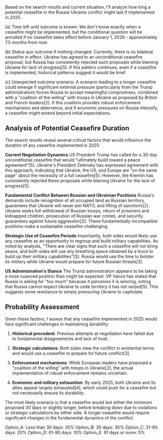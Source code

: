 Based on the search results and current situation, I'll analyze how long a potential ceasefire in the Russia-Ukraine conflict might last if implemented in 2025.

(a) Time left until outcome is known: We don't know exactly when a ceasefire might be implemented, but the conditional question will be annulled if no ceasefire takes effect before January 1, 2026 - approximately 7.5 months from now.

(b) Status quo outcome if nothing changed: Currently, there is no bilateral ceasefire in effect. Ukraine has agreed to an unconditional ceasefire proposal, but Russia has consistently rejected such proposals while blaming Ukraine for lack of progress[5]. If this pattern continues, even if a ceasefire is implemented, historical patterns suggest it would be brief.

(c) Unexpected outcome scenario: A scenario leading to a longer ceasefire could emerge if significant external pressure (particularly from the Trump administration) forces Russia to accept meaningful compromises, combined with a "coalition of the willing" with troops in Ukraine as proposed by British and French leaders[2]. If this coalition provides robust enforcement mechanisms and deterrence, and if economic pressures on Russia intensify, a ceasefire might extend beyond initial expectations.

## Analysis of Potential Ceasefire Duration

The search results reveal several critical factors that would influence the duration of any ceasefire implemented in 2025:

**Current Negotiation Dynamics**
US President Trump has called for a 30-day unconditional ceasefire that would "ultimately build toward a peace agreement"[5]. Ukraine's President Zelensky has expressed agreement with this approach, indicating that Ukraine, the US, and Europe are "on the same page" about the necessity of a full ceasefire[5]. However, the Kremlin has consistently rejected these proposals while blaming Ukraine for the lack of progress[5].

**Fundamental Conflict Between Russian and Ukrainian Positions**
Russia's demands include recognition of all occupied land as Russian territory, guarantees that Ukraine will never join NATO, and lifting of sanctions[2]. Ukraine seeks full withdrawal of Russian troops, return of prisoners and kidnapped children, prosecution of Russian war crimes, and security guarantees against future aggression[2]. These fundamentally incompatible positions make a sustainable ceasefire challenging.

**Strategic Use of Ceasefire Periods**
Importantly, both sides would likely use any ceasefire as an opportunity to regroup and build military capabilities. As noted by analysts, "There are clear signs that such a ceasefire will not bring peace, and both sides will use any breathing space obtained by a truce to build up their military capabilities"[3]. Russia would use the time to bolster its military while Ukraine would prepare for future Russian threats[3].

**US Administration's Stance**
The Trump administration appears to be taking a more nuanced position than might be expected. VP Vance has stated that Russia is asking for "too much" because it perceives it is winning, noting that Russia cannot expect Ukraine to cede territory it has not seized[5]. This suggests some resistance to simply pressuring Ukraine to capitulate.

## Probability Assessment

Given these factors, I assess that any ceasefire implemented in 2025 would face significant challenges in maintaining durability:

1. **Historical precedent**: Previous attempts at negotiation have failed due to fundamental disagreements and lack of trust.

2. **Strategic calculations**: Both sides view the conflict in existential terms and would use a ceasefire to prepare for future conflict[3].

3. **Enforcement mechanisms**: While European leaders have proposed a "coalition of the willing" with troops in Ukraine[2], the actual implementation of robust enforcement remains uncertain.

4. **Economic and military exhaustion**: By early 2025, both Ukraine and its allies appear largely exhausted[4], which could push for a ceasefire but not necessarily ensure its durability.

The most likely scenario is that a ceasefire would last either the minimum proposed 30 days or slightly longer, before breaking down due to violations or strategic calculations by either side. A longer ceasefire would require significant changes in the fundamental dynamics of the conflict.

Option_A: Less than 30 days: 35%
Option_B: 30 days: 30%
Option_C: 31-60 days: 20%
Option_D: 61-90 days: 10%
Option_E: 91 days or more: 5%